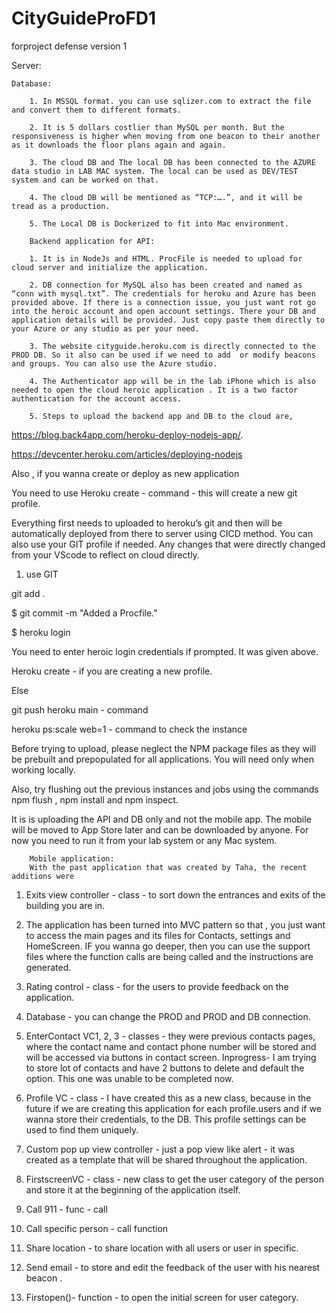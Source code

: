 # CityGuideProFD1
forproject defense version 1


Server:

	Database:
	
		1. In MSSQL format. you can use sqlizer.com to extract the file and convert them to different formats.
		
		2. It is 5 dollars costlier than MySQL per month. But the responsiveness is higher when moving from one beacon to their another as it downloads the floor plans again and again.  

		3. The cloud DB and The local DB has been connected to the AZURE data studio in LAB MAC system. The local can be used as DEV/TEST system and can be worked on that. 
		
		4. The cloud DB will be mentioned as “TCP:….”, and it will be tread as a production.
		
		5. The Local DB is Dockerized to fit into Mac environment. 
		
        Backend application for API:
	
		1. It is in NodeJs and HTML. ProcFile is needed to upload for cloud server and initialize the application. 
		
		2. DB connection for MySQL also has been created and named as “conn with mysql.txt”. The credentials for heroku and Azure has been provided above. If there is a connection issue, you just want rot go into the heroic account and open account settings. There your DB and application details will be provided. Just copy paste them directly to your Azure or any studio as per your need. 
		
		3. The website cityguide.heroku.com is directly connected to the PROD DB. So it also can be used if we need to add  or modify beacons and groups. You can also use the Azure studio. 
		
		4. The Authenticator app will be in the lab iPhone which is also needed to open the cloud heroic application . It is a two factor authentication for the account access.  
		
		5. Steps to upload the backend app and DB to the cloud are, 
		
https://blog.back4app.com/heroku-deploy-nodejs-app/. 

https://devcenter.heroku.com/articles/deploying-nodejs

Also , if you wanna create or deploy as new application 

You need to use 
Heroku create - command - this will create a new git profile. 

Everything first needs to uploaded to heroku’s git and then will be automatically deployed from there to server using CICD method. You can also use your GIT profile if needed. Any changes that were directly changed from your VScode to reflect on cloud directly. 

1. use GIT 

git add .

$ git commit -m "Added a Procfile."

$ heroku login

You need to enter heroic login credentials if prompted. It was given above. 

Heroku create - if you are creating a new profile. 

Else 

git push heroku main - command 

heroku ps:scale web=1 - command to check the instance


Before trying to upload, please neglect the NPM package files as they will be prebuilt and prepopulated for all applications. You will need only when working locally. 

Also, try flushing out the previous instances and jobs using the commands npm flush , npm install and   npm inspect.



It is is uploading the API and DB only and not the mobile app. The mobile will be moved to App Store later and can be downloaded by anyone. For now you need to run it from your lab system or any Mac system.


        Mobile application:
		With the past application that was created by Taha, the recent additions were
		
1. Exits view controller - class - to sort down the entrances and exits of the building you are in. 

2. The application has been turned into MVC pattern so that , you just want to access the main pages and its files for Contacts, settings and HomeScreen. IF you wanna go deeper, then you can use the support files where the function calls are being called and the instructions are generated. 

3. Rating control - class - for the users to provide feedback on the application.

4. Database - you can change the PROD and PROD and DB connection. 

5. EnterContact VC1, 2, 3 - classes - they were previous contacts pages, where the contact name and contact phone number will be stored and will be accessed via buttons in contact screen. Inprogress- I am trying to store lot of contacts and have 2 buttons to delete and default the option. This one was unable to be completed now. 

6. Profile VC - class - I have created this as a new class, because in the future if we are creating this application for each profile.users and if we wanna store their credentials, to the DB. This profile settings can be used to find them uniquely. 

7. Custom pop up view controller - just a pop view like alert - it was created as a template that will be shared throughout the application. 

8. FirstscreenVC - class - new class to get the user category of the person and store it at the beginning of the application itself. 

9. Call 911 - func - call 

10. Call specific person - call function

11. Share location - to share location with all users or user in specific. 

12. Send email - to store and edit the feedback of the user with his nearest beacon . 

13. Firstopen()- function - to open the initial screen for user category.

